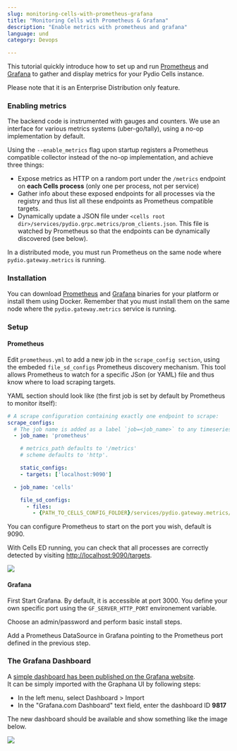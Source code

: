 ```yaml
---
slug: monitoring-cells-with-prometheus-grafana
title: "Monitoring Cells with Prometheus & Grafana"
description: "Enable metrics with prometheus and grafana"
language: und
category: Devops

---
```

This tutorial quickly introduce how to set up and run [Prometheus](https://prometheus.io) and [Grafana](https://grafana.com) to gather and display metrics for your Pydio Cells instance.

Please note that it is an Enterprise Distribution only feature.

### Enabling metrics

The backend code is instrumented with gauges and counters. We use an interface for various metrics systems (uber-go/tally), using a no-op implementation by default.

Using the `--enable_metrics` flag upon startup registers a Prometheus compatible collector instead of the no-op implementation, and achieve three things:

- Expose metrics as HTTP on a random port under the `/metrics` endpoint on **each Cells process** (only one per process, not per service)
- Gather info about these exposed endpoints for all processes via the registry and thus list all these endpoints as Prometheus compatible targets.
- Dynamically update a JSON file under `<cells root dir>/services/pydio.grpc.metrics/prom_clients.json`. This file is watched by Prometheus so that the endpoints can be dynamically discovered (see below).

In a distributed mode, you must run Prometheus on the same node where `pydio.gateway.metrics` is running.

### Installation

You can download [Prometheus](https://prometheus.io/download/) and [Grafana](https://grafana.com/grafana/download) binaries for your platform or install them using Docker.
Remember that you must install them on the same node where the `pydio.gateway.metrics` service is running.

### Setup

#### Prometheus

Edit `prometheus.yml` to add a new job in the `scrape_config section`, using the embeded `file_sd_configs` Prometheus discovery mechanism.
This tool allows Prometheus to watch for a specific JSon (or YAML) file and thus know where to load scraping targets.

YAML section should look like (the first job is set by default by Prometheus to monitor itself):

```yaml
# A scrape configuration containing exactly one endpoint to scrape:
scrape_configs:
  # The job name is added as a label `job=<job_name>` to any timeseries scraped from this config.
  - job_name: 'prometheus'

    # metrics_path defaults to '/metrics'
    # scheme defaults to 'http'.

    static_configs:
    - targets: ['localhost:9090']

  - job_name: 'cells'

    file_sd_configs:
      - files:
        - {PATH_TO_CELLS_CONFIG_FOLDER}/services/pydio.gateway.metrics/prom_clients.json
```

You can configure Prometheus to start on the port you wish, default is 9090.

With Cells ED running, you can check that all processes are correctly detected by visiting [http://localhost:9090/targets](http://localhost:9090/targets).

![](../images//devops/Prometheus-Targets.png)

#### Grafana

First Start Grafana. By default, it is accessible at port 3000. You define your own specific port using the `GF_SERVER_HTTP_PORT` environement variable.

Choose an admin/password and perform basic install steps.

Add a Prometheus DataSource in Grafana pointing to the Prometheus port defined in the previous step.

### The Grafana Dashboard

A [simple dashboard has been published on the Grafana website](https://grafana.com/dashboards/9817).  
It can be simply imported with the Graphana UI by following steps:

- In the left menu, select Dashboard > Import
- In the "Grafana.com Dashboard" text field, enter the dashboard ID **9817**

The new dashboard should be available and show something like the image below.

![](../images//devops/Grafana-Dashboard.png)
